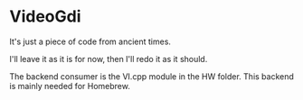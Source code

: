 # VideoGdi

It's just a piece of code from ancient times.

I'll leave it as it is for now, then I'll redo it as it should.

The backend consumer is the VI.cpp module in the HW folder. This backend is mainly needed for Homebrew.
